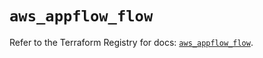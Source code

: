 # `aws_appflow_flow`

Refer to the Terraform Registry for docs: [`aws_appflow_flow`](https://registry.terraform.io/providers/hashicorp/aws/5.51.1/docs/resources/appflow_flow).
